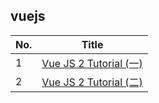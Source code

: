 ## vuejs

| No. | Title                                                                            |
| --- | -------------------------------------------------------------------------------- |
| 1   | <a href="https://segmentfault.com/a/1190000023949467">Vue JS 2 Tutorial (一)</a> |
| 2   | <a href="https://segmentfault.com/a/1190000023949574">Vue JS 2 Tutorial (二)</a> |
